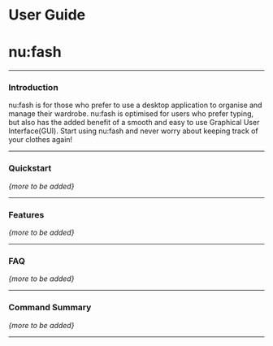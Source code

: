 # User Guide
# nu:fash

---
### Introduction
nu:fash is for those who prefer to use a desktop application to organise and manage their wardrobe. nu:fash is 
optimised for users who prefer typing, but also has the added benefit of a smooth and easy to use Graphical User 
Interface(GUI). Start using nu:fash and never worry about keeping track of your clothes again!

---
### Quickstart
*{more to be added}*

---
### Features
*{more to be added}*

---
### FAQ
*{more to be added}*

---
### Command Summary
*{more to be added}*

---
